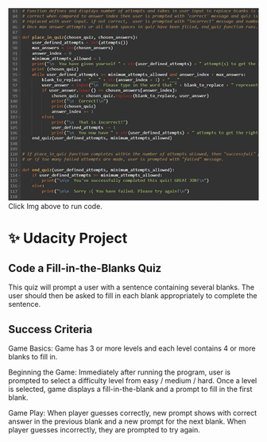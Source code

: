 <a href="https://onlinegdb.com/FI7z0QAUtl" target="_blank" rel="noreferrer noopener">
  <img src="https://github.com/davemasilungan/python-quiz/blob/master/python-quiz.png?raw=true" alt="Python Quiz Image"">
</a>  
Click Img above to run code.


# :sparkles: Udacity Project

## Code a Fill-in-the-Blanks Quiz

This quiz will prompt a user with a sentence containing several blanks. The user should then be asked to fill in each blank appropriately to complete the sentence.

## Success Criteria
Game Basics: Game has 3 or more levels and each level contains 4 or more blanks to fill in.

Beginning the Game: Immediately after running the program, user is prompted to select a difficulty level from easy / medium / hard. Once a level is selected, game displays a fill-in-the-blank and a prompt to fill in the first blank.

Game Play: When player guesses correctly, new prompt shows with correct answer in the previous blank and a new prompt for the next blank. When player guesses incorrectly, they are prompted to try again.
